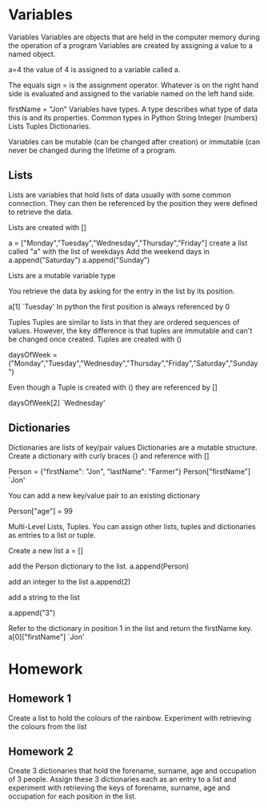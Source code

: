 # Variables
Variables Variables are objects that are held in the computer memory
during the operation of a program Variables are created by assigning
a value to a named object.

a=4 the value of 4 is assigned to a variable called a.

The equals sign = is the assignment operator. Whatever is on the
right hand side is evaluated and assigned to the variable named on
the left hand side.

firstName = "Jon" Variables have types. A type describes what type
of data this is and its properties. Common types in Python String
Integer (numbers) Lists Tuples Dictionaries.

Variables can be mutable (can be changed after creation) or immutable
(can never be changed during the lifetime of a program.

## Lists
Lists are variables that hold lists of data usually with some
common connection. They can then be referenced by the position they
were defined to retrieve the data.

Lists are created with []

a = ["Monday","Tuesday","Wednesday","Thursday","Friday"] create a
list called "a" with the list of weekdays Add the weekend days in
a.append("Saturday") a.append("Sunday")

Lists are a mutable variable type

You retrieve the data by asking for the entry in the list by its
position.

a[1] `Tuesday' In python the first position is always referenced
by 0

Tuples Tuples are similar to lists in that they are ordered sequences
of values. However, the key difference is that tuples are immutable
and can't be changed once created. Tuples are created with ()

daysOfWeek =
("Monday","Tuesday","Wednesday","Thursday","Friday","Saturday","Sunday")

Even though a Tuple is created with () they are referenced by []

daysOfWeek[2] `Wednesday'

## Dictionaries
Dictionaries are lists of key/pair values Dictionaries
are a mutable structure. Create a dictionary with curly braces {}
and reference with []

Person = {"firstName": "Jon", "lastName": "Farmer"} Person["firstName"]
`Jon'

You can add a new key/value pair to an existing dictionary

Person["age"] = 99

Multi-Level Lists, Tuples.  You can assign other lists, tuples and
dictionaries as entries to a list or tuple.

Create a new list a = []

add the Person dictionary to the list. a.append(Person)

add an integer to the list a.append(2)

add a string to the list

a.append("3")

Refer to the dictionary in position 1 in the list and return the
firstName key. a[0]["firstName"] `Jon'

# Homework

## Homework 1
Create a list to hold the colours of the rainbow.
Experiment with retrieving the colours from the list

## Homework 2
Create 3 dictionaries that hold the forename, surname, age and
occupation of 3 people. Assign these 3 dictionaries each as an entry
to a list and experiment with retrieving the keys of forename,
surname, age and occupation for each position in the list.
